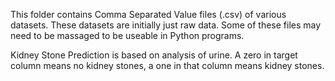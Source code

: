 This folder contains Comma Separated Value files (.csv) of various datasets.  These datasets are initially just raw data.  Some of these files may need to be massaged to be useable in Python programs.

Kidney Stone Prediction is based on analysis of urine.  A zero in target column means no kidney stones, a one in that column means kidney stones.
